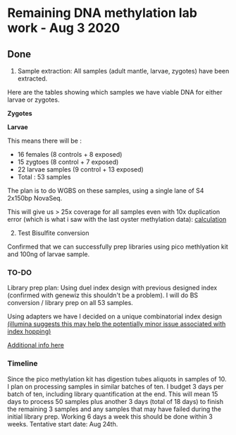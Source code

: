 # Remaining DNA methylation lab work - Aug 3 2020

## Done

1) Sample extraction:
All samples (adult mantle, larvae, zygotes) have been extracted. 

Here are the tables showing which samples we have viable DNA for either larvae or zygotes. 

**Zygotes**
[]()

**Larvae**
[]()


This means there will be :
* 16 females (8 controls + 8 exposed)
* 15 zygtoes (8 control + 7 exposed)
* 22 larvae samples (9 control + 13 exposed)
* Total : 53 samples

The plan is to do WGBS on these samples, using a single lane of S4 2x150bp NovaSeq. 

This will give us > 25x coverage for all samples even with 10x duplication error (which is what i saw with the last oyster methylation data):
[calculation](https://github.com/epigeneticstoocean/2018OAExp_larvae/blob/master/notebook/20191112_illuminaCostCalSummary.md)

2) Test Bisulfite conversion

Confirmed that we can successfully prep libraries using pico methlyation kit and 100ng of larvae sample.

### TO-DO

Library prep plan: Using duel index design with previous designed index (confirmed with genewiz this shouldn't be a problem). I will do BS conversion / library prep on all 53 samples. 

Using adapters we have I decided on a unique combinatorial index design [(illumina suggests this may help the potentially minor issue associated with index hopping)](https://support.illumina.com/bulletins/2017/08/recommended-strategies-for-unique-dual-index-designs.html)

[Additional info here](https://www.illumina.com/content/dam/illumina-marketing/documents/products/whitepapers/index-hopping-white-paper-770-2017-004.pdf)

### Timeline

Since the pico methylation kit has digestion tubes aliquots in samples of 10. I plan on processing samples in similar batches of ten. I budget 3 days per batch of ten, including library quantification at the end. This will mean 15 days to process 50 samples plus another 3 days (total of 18 days) to finish the remaining 3 samples and any samples that may have failed during the initial library prep. Working 6 days a week this should be done within 3 weeks. Tentative start date: Aug 24th.





